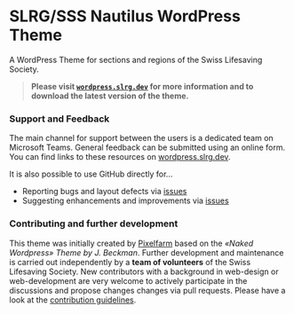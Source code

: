 # SLRG/SSS Nautilus WordPress Theme

A WordPress Theme for sections and regions of the Swiss Lifesaving Society.

> **Please visit [`wordpress.slrg.dev`](https://wordpress.slrg.dev) for more information and to download the latest version of the theme.**

### Support and Feedback
The main channel for support between the users is a dedicated team on Microsoft Teams.
General feedback can be submitted using an online form.
You can find links to these resources on [wordpress.slrg.dev](https://wordpress.slrg.dev).

It is also possible to use GitHub directly for...
* Reporting bugs and layout defects via [issues](https://github.com/slrg-sss/nautilus-wp-theme/issues)
* Suggesting enhancements and improvements via [issues](https://github.com/slrg-sss/nautilus-wp-theme/issues)


### Contributing and further development
This theme was initially created by [Pixelfarm](https://www.pixelfarm.ch) based on the *«Naked Wordpress» Theme by J. Beckman*.
Further development and maintenance is carried out independently by a **team of volunteers** of the Swiss Lifesaving Society.
New contributors with a background in web-design or web-development are very welcome to actively participate in the discussions
and propose changes changes via pull requests. Please have a look at the [contribution guidelines](CONTRIBUTING.md).
